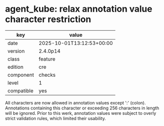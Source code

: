 [//]: # (werk v2)
# agent_kube: relax annotation value character restriction

key        | value
---------- | ---
date       | 2025-10-01T13:12:53+00:00
version    | 2.4.0p14
class      | feature
edition    | cre
component  | checks
level      | 1
compatible | yes

All characters are now allowed in annotation values except ':' (colon).
Annotations containing this character or exceeding 256 characters in length
will be ignored.
Prior to this werk, annotation values were subject to overly strict validation
rules, which limited their usability.
